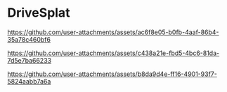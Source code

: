 # DriveSplat

https://github.com/user-attachments/assets/ac6f8e05-b0fb-4aaf-86b4-35a78c460bf6

https://github.com/user-attachments/assets/c438a21e-fbd5-4bc6-81da-7d5e7ba66233

https://github.com/user-attachments/assets/b8da9d4e-ff16-4901-93f7-5824aabb7a6a
